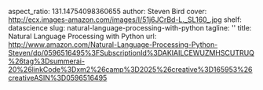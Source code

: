 aspect_ratio: 131.14754098360655
author: Steven Bird
cover: http://ecx.images-amazon.com/images/I/51j6JCrBd-L._SL160_.jpg
shelf: datascience
slug: natural-language-processing-with-python
tagline: ''
title: Natural Language Processing with Python
url: http://www.amazon.com/Natural-Language-Processing-Python-Steven/dp/0596516495%3FSubscriptionId%3DAKIAILCEWUZMHSCUTRUQ%26tag%3Dsummerai-20%26linkCode%3Dxm2%26camp%3D2025%26creative%3D165953%26creativeASIN%3D0596516495
